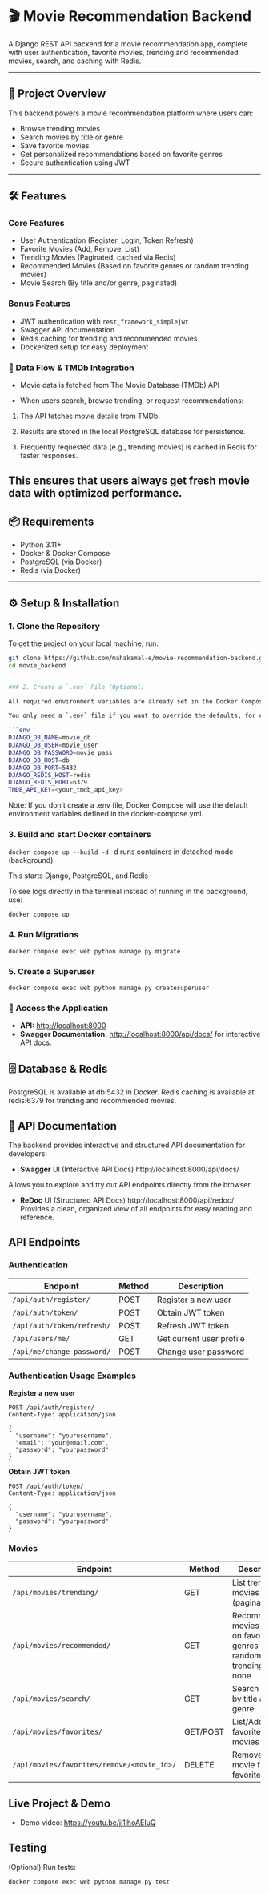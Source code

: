 # 🎬 Movie Recommendation Backend

A Django REST API backend for a movie recommendation app, complete with user authentication, favorite movies, trending and recommended movies, search, and caching with Redis.

---

## 🚀 Project Overview

This backend powers a movie recommendation platform where users can:

- Browse trending movies
- Search movies by title or genre
- Save favorite movies
- Get personalized recommendations based on favorite genres
- Secure authentication using JWT

---

## 🛠 Features

### Core Features
- User Authentication (Register, Login, Token Refresh)
- Favorite Movies (Add, Remove, List)
- Trending Movies (Paginated, cached via Redis)
- Recommended Movies (Based on favorite genres or random trending movies)
- Movie Search (By title and/or genre, paginated)

### Bonus Features
- JWT authentication with `rest_framework_simplejwt`
- Swagger API documentation
- Redis caching for trending and recommended movies
- Dockerized setup for easy deployment

### 🔄 Data Flow & TMDb Integration

- Movie data is fetched from The Movie Database (TMDb) API

- When users search, browse trending, or request recommendations:

1. The API fetches movie details from TMDb.

2. Results are stored in the local PostgreSQL database for persistence.

3. Frequently requested data (e.g., trending movies) is cached in Redis for faster responses.

This ensures that users always get fresh movie data with optimized performance.
---

## 📦 Requirements

- Python 3.11+
- Docker & Docker Compose
- PostgreSQL (via Docker)
- Redis (via Docker)

---

## ⚙️ Setup & Installation

### 1. Clone the Repository

To get the project on your local machine, run:

```bash
git clone https://github.com/mahakamal-e/movie-recommendation-backend.git
cd movie_backend


### 2. Create a `.env` File (Optional)

All required environment variables are already set in the Docker Compose file.  

You only need a `.env` file if you want to override the defaults, for example:

```env
DJANGO_DB_NAME=movie_db
DJANGO_DB_USER=movie_user
DJANGO_DB_PASSWORD=movie_pass
DJANGO_DB_HOST=db
DJANGO_DB_PORT=5432
DJANGO_REDIS_HOST=redis
DJANGO_REDIS_PORT=6379
TMDB_API_KEY=<your_tmdb_api_key>
```
Note: If you don’t create a .env file, Docker Compose will use the default environment variables defined in the docker-compose.yml.

### 3. Build and start Docker containers
```docker compose up --build -d```
-d runs containers in detached mode (background)

This starts Django, PostgreSQL, and Redis

To see logs directly in the terminal instead of running in the background, use:

```docker compose up```

### 4. Run Migrations
```docker compose exec web python manage.py migrate ```


### 5. Create a Superuser
```docker compose exec web python manage.py createsuperuser ```

### 🚀 Access the Application

- **API:** [http://localhost:8000](http://localhost:8000)  
- **Swagger Documentation:** [http://localhost:8000/api/docs/](http://localhost:8000/api/docs/) 
for interactive API docs.

## 🗄 Database & Redis
PostgreSQL is available at db:5432 in Docker. Redis caching is available at redis:6379 for trending and recommended movies.
## 📄 API Documentation

The backend provides interactive and structured API documentation for developers:

- **Swagger** UI (Interactive API Docs)
http://localhost:8000/api/docs/

Allows you to explore and try out API endpoints directly from the browser.

 - **ReDoc** UI (Structured API Docs)
http://localhost:8000/api/redoc/
Provides a clean, organized view of all endpoints for easy reading and reference.
## API Endpoints

### Authentication


| Endpoint | Method | Description |
|----------|--------|-------------|
| `/api/auth/register/` | POST | Register a new user |
| `/api/auth/token/` | POST | Obtain JWT token |
| `/api/auth/token/refresh/` | POST | Refresh JWT token |
| `/api/users/me/` | GET | Get current user profile |
| `/api/me/change-password/` | POST | Change user password |

### **Authentication Usage Examples**

**Register a new user**
```http
POST /api/auth/register/
Content-Type: application/json

{
  "username": "yourusername",
  "email": "your@email.com",
  "password": "yourpassword"
}
```
**Obtain JWT token**
```http
POST /api/auth/token/
Content-Type: application/json

{
  "username": "yourusername",
  "password": "yourpassword"
}
```
### Movies

| Endpoint | Method | Description |
|----------|--------|------------|
| `/api/movies/trending/` | GET | List trending movies (paginated) |
| `/api/movies/recommended/` | GET | Recommended movies based on favorite genres or 5 random trending if none |
| `/api/movies/search/` | GET | Search movies by title and/or genre |
| `/api/movies/favorites/` | GET/POST | List/Add user’s favorite movies |
| `/api/movies/favorites/remove/<movie_id>/` | DELETE | Remove a movie from favorites |



## Live Project & Demo

- Demo video: https://youtu.be/jj1lhoAEIuQ

## Testing
(Optional) Run tests:
```bash
docker compose exec web python manage.py test




